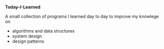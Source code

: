 **Today-I-Learned**

A small collection of programs I learned day to day to improve my knowlege on 
- algorithms and data structures
- system design
- design patterns
